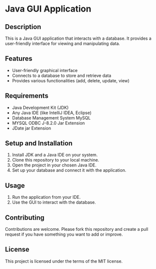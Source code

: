 # Java GUI Application

## Description

This is a Java GUI application that interacts with a database. It provides a user-friendly interface for viewing and manipulating data.

## Features

- User-friendly graphical interface
- Connects to a database to store and retrieve data
- Provides various functionalities (add, delete, update, view)

## Requirements

- Java Development Kit (JDK)
- Any Java IDE (like IntelliJ IDEA, Eclipse)
- Database Management System MySQL
- MYSQL ODBC J-8.2.0 Jar Extension
- JDate jar Extension

## Setup and Installation

1. Install JDK and a Java IDE on your system.
2. Clone this repository to your local machine.
3. Open the project in your chosen Java IDE.
4. Set up your database and connect it with the application.

## Usage

1. Run the application from your IDE.
2. Use the GUI to interact with the database.

## Contributing

Contributions are welcome. Please fork this repository and create a pull request if you have something you want to add or improve.

## License

This project is licensed under the terms of the MIT license.
